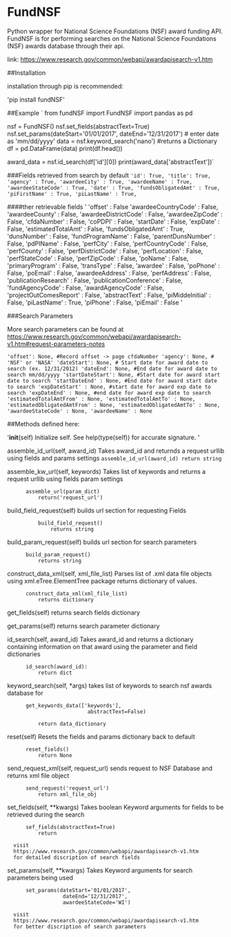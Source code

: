 # FundNSF
Python wrapper for National Science Foundations (NSF) award funding API.
FundNSF is for performing searches on the National Science Foundations
(NSF) awards database through their api.

link: https://www.research.gov/common/webapi/awardapisearch-v1.htm

##Installation

installation through pip is recommended:

'pip install fundNSF'

##Example
`
from fundNSF import FundNSF
import pandas as pd

nsf = FundNSF()
nsf.set_fields(abstractText=True)
nsf.set_params(dateStart='01/01/2017',
          dateEnd='12/31/2017') # enter date as 'mm/dd/yyyy'
data = nsf.keyword_search('nano') #returns a Dictionary
df = pd.DataFrame(data)
print(df.head())

award_data = nsf.id_search(df['id'][0])
print(award_data['abstractText'])`


###Fields retrieved from search by default
`
  'id': True,
  'title': True,
  'agency' : True,
  'awardeeCity' : True,
  'awardeeName' : True,
  'awardeeStateCode' : True,
  'date' : True,
  'fundsObligatedAmt' : True,
  'piFirstName' : True,
  'piLastName' : True,
`

####ther retrievable fields
'
  'offset' : False
  'awardeeCountryCode' : False,
  'awardeeCounty' : False,
  'awardeeDistrictCode' : False,
  'awardeeZipCode' : False,
  'cfdaNumber' : False,
  'coPDPI' : False,
  'startDate' : False,
  'expDate' : False,
  'estimatedTotalAmt' : False,
  'fundsObligatedAmt' : True,
  'dunsNumber' : False,
  'fundProgramName' : False,
  'parentDunsNumber' : False,
  'pdPIName' : False,
  'perfCity' : False,
  'perfCountryCode' : False,
  'perfCounty' : False,
  'perfDistrictCode' : False,
  'perfLocation' : False,
  'perfStateCode' : False,
  'perfZipCode' : False,
  'poName' : False,
  'primaryProgram' : False,
  'transType' : False,
  'awardee' : False,
  'poPhone' : False,
  'poEmail' : False,
  'awardeeAddress' : False,
  'perfAddress' : False,
  'publicationResearch' : False,
  'publicationConference' : False,
  'fundAgencyCode' : False,
  'awardAgencyCode' : False,
  'projectOutComesReport' : False,
  'abstractText' : False,
  'piMiddeInitial' : False,
  'piLastName' : True,
  'piPhone' : False,
  'piEmail' : False
'


###Search Parameters


More search parameters can be found at
https://www.research.gov/common/webapi/awardapisearch-v1.htm#request-parameters-notes

`
'offset': None, #Record offset -> page cfdaNumber
'agency': None, # 'NSF' or 'NASA'
'dateStart': None, # Start date for award date to search (ex. 12/31/2012)
'dateEnd': None, #End date for award date to search mm/dd/yyyy
'startDateStart': None, #Start date for award start date to search
'startDateEnd' : None, #End date for award start date to search
'expDateStart' : None, #start date for award exp date to search
'expDateEnd' : None, #end date for award exp date to search
'estimatedTotalAmtFrom' : None,
'estimatedTotalAmtTo' : None,
'estimatedObligatedAmtFrom' : None,
'estimatedObligatedAmtTo' : None,
'awardeeStateCode' : None,
'awardeeName' : None
`

##Methods defined here:

'__init__(self)
    Initialize self.  See help(type(self)) for accurate signature.
'

assemble_id_url(self, award_id)
    Takes award_id and returnds a request urllib using fields and
    params settings
`
assemble_id_url(award_id)
    return string
`

  assemble_kw_url(self, keywords)
      Takes list of keywords and returns a request urllib using fields
      param settings

          assemble_url(param_dict)
              return('request_url')

  build_field_request(self)
      builds url section for requesting Fields

              build_field_request()
                  returns string

  build_param_request(self)
      builds url section for search parameters

          build_param_request()
              returns string

  construct_data_xml(self, xml_file_list)
      Parses list of .xml data file objects using xml.eTree.ElementTree
      package returns dictionary of values.

          construct_data_xml(xml_file_list)
              returns dictionary

  get_fields(self)
      returns search fields dictionary

  get_params(self)
      returns search parameter dictionary

  id_search(self, award_id)
      Takes award_id and returns a dictionary containing information on
      that award using the parameter and field dictionaries

          id_search(award_id):
              return dict

  keyword_search(self, *args)
      takes list of keywords to search nsf awards database for

          get_keywords_data(['keywords'],
                              abstractText=False)

              return data_dictionary

  reset(self)
      Resets the fields and params dictionary back to default

          reset_fields()
              return None

  send_request_xml(self, request_url)
      sends request to NSF Database and returns xml file object

          send_request('request_url')
              return xml_file_obj

  set_fields(self, **kwargs)
      Takes boolean Keyword arguments for fields to be retrieved during the
      search

          sef_fields(abstractText=True)
              return

      visit
      https://www.research.gov/common/webapi/awardapisearch-v1.htm
      for detailed discription of search fields

  set_params(self, **kwargs)
      Takes Keyword arguments for search parameters being used

          set_params(dateStart='01/01/2017',
                      dateEnd='12/31/2017',
                      awardeeStateCode='WI')

      visit
      https://www.research.gov/common/webapi/awardapisearch-v1.htm
      for better discription of search parameters
